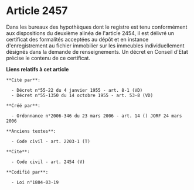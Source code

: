 # Article 2457

Dans les bureaux des hypothèques dont le registre est tenu conformément aux dispositions du deuxième alinéa de l'article
2454, il est délivré un certificat des formalités acceptées au dépôt et en instance d'enregistrement au fichier immobilier
sur les immeubles individuellement désignés dans la demande de renseignements. Un décret en Conseil d'Etat précise le contenu
de ce certificat.

**Liens relatifs à cet article**

	**Cité par**:

	  - Décret n°55-22 du 4 janvier 1955 - art. 8-1 (VD)
	  - Décret n°55-1350 du 14 octobre 1955 - art. 53-8 (VD)

	**Créé par**:

	  - Ordonnance n°2006-346 du 23 mars 2006 - art. 14 () JORF 24 mars 2006

	**Anciens textes**:

	  - Code civil - art. 2203-1 (T)

	**Cite**:

	  - Code civil - art. 2454 (V)

	**Codifié par**:

	  - Loi n°1804-03-19
